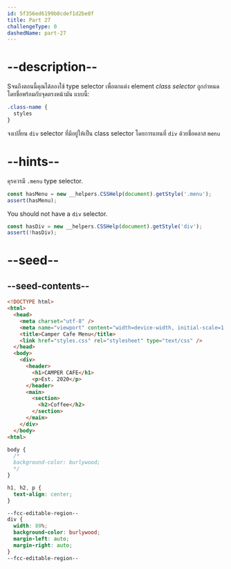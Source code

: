 ```yaml
---
id: 5f356ed6199b0cdef1d2be8f
title: Part 27
challengeType: 0
dashedName: part-27
---
```


# --description--

Sจนถึงตอนนี้คุณได้ลองใช้ type selector เพื่อตกแต่ง element
<dfn>class selector</dfn> ถูกกำหนดโดยชื่อพร้อมกับจุดตรงหน้ามัน แบบนี้:

```css
.class-name {
  styles
}
```

จงเปลี่ยน `div` selector ที่มีอยู่ให้เป็น class selector โดยการแทนที่ `div` ด้วยชื่อคลาส `menu`

# --hints--

คุรควรมี `.menu` type selector.

```js
const hasMenu = new __helpers.CSSHelp(document).getStyle('.menu');
assert(hasMenu);
```

You should not have a `div` selector.

```js
const hasDiv = new __helpers.CSSHelp(document).getStyle('div');
assert(!hasDiv);
```

# --seed--

## --seed-contents--

```html
<!DOCTYPE html>
<html>
  <head>
    <meta charset="utf-8" />
    <meta name="viewport" content="width=device-width, initial-scale=1.0" />
    <title>Camper Cafe Menu</title>
    <link href="styles.css" rel="stylesheet" type="text/css" />
  </head>
  <body>
    <div>
      <header>
        <h1>CAMPER CAFE</h1>
        <p>Est. 2020</p>
      </header>
      <main>
        <section>
          <h2>Coffee</h2>
        </section>
      </main>
    </div>
  </body>
<html>
```

```css
body {
  /*
  background-color: burlywood;
  */
}

h1, h2, p {
  text-align: center;
}

--fcc-editable-region--
div {
  width: 80%;
  background-color: burlywood;
  margin-left: auto;
  margin-right: auto;
}
--fcc-editable-region--
```


